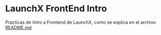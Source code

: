 # LaunchX FrontEnd Intro

Practicas de Intro a Frontend de LaunchX, como se explica en el archivo [README.md](https://github.com/LaunchX-InnovaccionVirtual/FrontEnd-Mision/tree/main/01%20-%20INTRO/practicas/README.md)